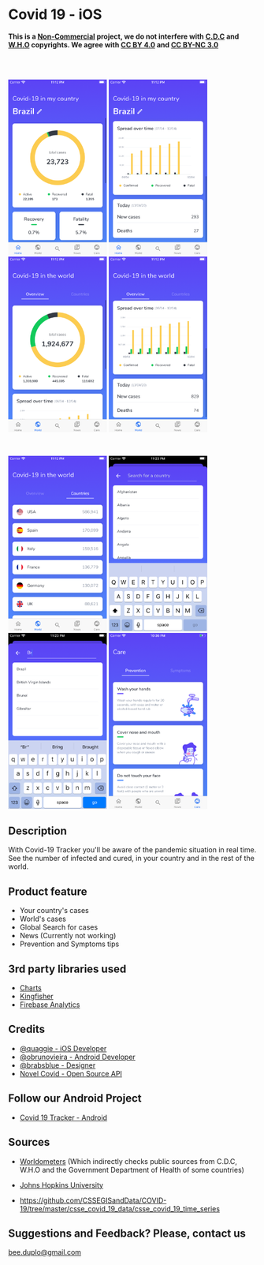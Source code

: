 # Covid 19 - iOS

**This is a <ins>Non-Commercial</ins> project, we do not interfere with [C.D.C](https://wwwnc.cdc.gov/eid/page/copyright-and-disclaimers) and [W.H.O](https://www.who.int/about/who-we-are/publishing-policies/copyright) copyrights.  We agree with [CC BY 4.0](https://creativecommons.org/licenses/by/4.0/) and [CC BY-NC 3.0](https://creativecommons.org/licenses/by-nc/3.0/igo/)**

<br>
<br>

<p float="left">
    <img src="Screenshots/image1.png" width="200"/>
    <img src="Screenshots/image2.png" width="200"/>
    <img src="Screenshots/image3.png" width="200"/>
    <img src="Screenshots/image4.png" width="200"/>
</p>
<br>
<p float="left">
<img src="Screenshots/image5.png" width="200"/>
    <img src="Screenshots/image6.png" width="200"/>
    <img src="Screenshots/image7.png" width="200"/>
    <img src="Screenshots/image8.png" width="200"/>
</p>


## Description

With Covid-19 Tracker you'll be aware of the pandemic situation in real time. See the number of
infected and cured, in your country and in the rest of the world.

## Product feature
- Your country's cases
- World's cases
- Global Search for cases
- News (Currently not working)
- Prevention and Symptoms tips


## 3rd party libraries used
- [Charts](https://github.com/danielgindi/Charts)
- [Kingfisher](https://github.com/onevcat/Kingfisher)
- [Firebase Analytics](https://firebase.google.com/docs/analytics/get-started?&platform=ios)

## Credits
- [@quaggie - iOS Developer](https://www.linkedin.com/in/jonathanbijos/)
- [@obrunovieira - Android Developer](https://www.linkedin.com/in/obrunovieira/)
- [@brabsblue - Designer](https://www.linkedin.com/in/barbara-schoen/)
- [Novel Covid - Open Source API](https://github.com/NovelCOVID/API)

## Follow our Android Project
- [Covid 19 Tracker - Android](https://github.com/OBrunoVieira/Covid-19-Android)

## Sources
* [Worldometers](https://www.worldometers.info/coronavirus/)
(Which indirectly checks public sources from C.D.C, W.H.O and the Government Department of Health of some countries)

* [Johns Hopkins University](https://hub.jhu.edu/novel-coronavirus-information/)

* https://github.com/CSSEGISandData/COVID-19/tree/master/csse_covid_19_data/csse_covid_19_time_series

## Suggestions and Feedback? Please, contact us
bee.duplo@gmail.com
